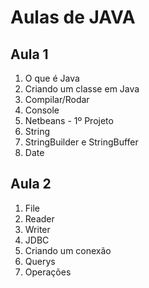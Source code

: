 # Aulas de JAVA

## Aula 1 

1. O que é Java
2. Criando um classe em Java
3. Compilar/Rodar
4. Console
5. Netbeans - 1º Projeto
6. String
7. StringBuilder e StringBuffer
8. Date

## Aula 2

1. File
2. Reader
3. Writer
4. JDBC
5. Criando um conexão
6. Querys
7. Operações
